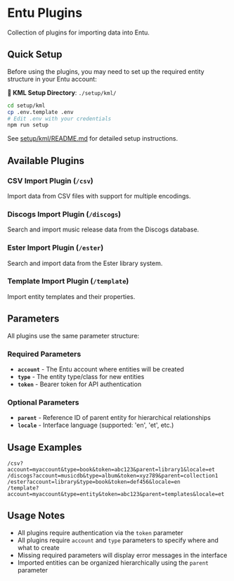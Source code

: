 # Entu Plugins

Collection of plugins for importing data into Entu.

## Quick Setup

Before using the plugins, you may need to set up the required entity structure in your Entu account:

**📁 KML Setup Directory**: `./setup/kml/`

```bash
cd setup/kml
cp .env.template .env
# Edit .env with your credentials
npm run setup
```

See [setup/kml/README.md](./setup/kml/README.md) for detailed setup instructions.

## Available Plugins

### CSV Import Plugin (`/csv`)
Import data from CSV files with support for multiple encodings.

### Discogs Import Plugin (`/discogs`)
Search and import music release data from the Discogs database.

### Ester Import Plugin (`/ester`)
Search and import data from the Ester library system.

### Template Import Plugin (`/template`)
Import entity templates and their properties.

## Parameters

All plugins use the same parameter structure:

### Required Parameters
- **`account`** - The Entu account where entities will be created
- **`type`** - The entity type/class for new entities
- **`token`** - Bearer token for API authentication

### Optional Parameters
- **`parent`** - Reference ID of parent entity for hierarchical relationships
- **`locale`** - Interface language (supported: 'en', 'et', etc.)

## Usage Examples

```
/csv?account=myaccount&type=book&token=abc123&parent=library1&locale=et
/discogs?account=musicdb&type=album&token=xyz789&parent=collection1
/ester?account=library&type=book&token=def456&locale=en
/template?account=myaccount&type=entity&token=abc123&parent=templates&locale=et
```

## Usage Notes

- All plugins require authentication via the `token` parameter
- All plugins require `account` and `type` parameters to specify where and what to create
- Missing required parameters will display error messages in the interface
- Imported entities can be organized hierarchically using the `parent` parameter
